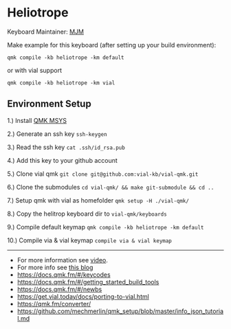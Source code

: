 
# Heliotrope

Keyboard Maintainer: [MJM](https://github.com/MATTMCCA/Heliotrope)  

Make example for this keyboard (after setting up your build environment):

`qmk compile -kb heliotrope -km default`
    
or with vial support

`qmk compile -kb heliotrope -km vial`

## Environment Setup

1.) Install [QMK MSYS](https://github.com/qmk/qmk_distro_msys/releases/)

2.) Generate an ssh key `ssh-keygen`

3.) Read the ssh key `cat .ssh/id_rsa.pub`

4.) Add this key to your github account

5.) Clone vial qmk `git clone git@github.com:vial-kb/vial-qmk.git`

6.) Clone the submodules `cd vial-qmk/ && make git-submodule && cd ..`

7.) Setup qmk with vial as homefolder `qmk setup -H ./vial-qmk/`

8.) Copy the helitrop keyboard dir to `vial-qmk/keyboards`

9.) Compile default keymap `qmk compile -kb heliotrope -km default`

10.) Compile via & vial keymap `compile via & vial keymap`


---
* For more information see [video](https://www.youtube.com/watch?v=POi9ttF2dsk).
* For more info see [this blog](https://blog.heaper.de/e/porting-for-vial)
* https://docs.qmk.fm/#/keycodes
* https://docs.qmk.fm/#/getting_started_build_tools
* https://docs.qmk.fm/#/newbs
* https://get.vial.today/docs/porting-to-vial.html
* https://qmk.fm/converter/
* https://github.com/mechmerlin/qmk_setup/blob/master/info_json_tutorial.md
